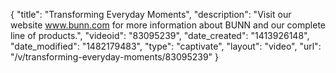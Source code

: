 {
    "title": "Transforming Everyday Moments",
    "description": "Visit our website www.bunn.com for more information about BUNN and our complete line of products.",
    "videoid": "83095239",
    "date_created": "1413926148",
    "date_modified": "1482179483",
    "type": "captivate",
    "layout": "video",
    "url": "\/v\/transforming-everyday-moments\/83095239"
}